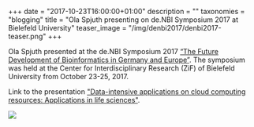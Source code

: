 +++
date = "2017-10-23T16:00:00+01:00"
description = ""
taxonomies = "blogging"
title = "Ola Spjuth presenting on de.NBI Symposium 2017 at Bielefeld University"
teaser_image = "/img/denbi2017/denbi2017-teaser.png"
+++

Ola Spjuth presented at the de.NBI Symposium 2017 [“The Future Development of Bioinformatics in Germany and Europe”](https://www.denbi.de/symposium2017). The symposium was held at the Center for Interdisciplinary Research (ZiF) of Bielefeld University from October 23-25, 2017.

Link to the presentation ["Data-intensive applications on cloud computing resources: Applications in life sciences"](https://pharmb.io/presentation/2017-denbi/).


![](/img/denbi2017/ola-denbi.jpg)

